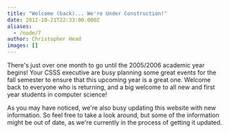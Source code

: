 ```yaml
---
title: "Welcome (back)... We're Under Construction!"
date: 2012-10-21T22:33:00.000Z
aliases:
  - /node/7
author: Christopher Head
images: []
---
```


There's just over one month to go until the 2005/2006 academic year begins! Your CSSS executive are busy planning some great events for the fall semester to ensure that this upcoming year is a great one. Welcome back to everyone who is returning, and a big welcome to all new and first year students in computer science!

As you may have noticed, we're also busy updating this website with new information. So feel free to take a look around, but some of the information might be out of date, as we're currently in the process of getting it updated.
